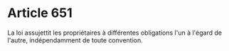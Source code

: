 # Article 651

La loi assujettit les propriétaires à différentes obligations l'un à l'égard de l'autre, indépendamment de toute convention.

